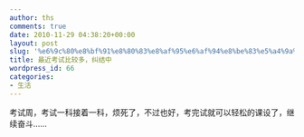 ```yaml
---
author: ths
comments: true
date: 2010-11-29 04:38:20+00:00
layout: post
slug: '%e6%9c%80%e8%bf%91%e8%80%83%e8%af%95%e6%af%94%e8%be%83%e5%a4%9a%ef%bc%8c%e7%ba%a0%e7%bb%93%e4%b8%ad'
title: 最近考试比较多，纠结中
wordpress_id: 66
categories:
- 生活
---
```


考试周，考试一科接着一科，烦死了，不过也好，考完试就可以轻松的课设了，继续奋斗……



